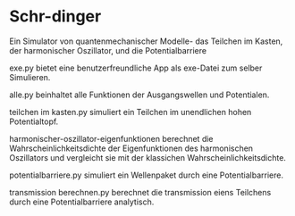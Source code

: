 # Schr-dinger
Ein Simulator von quantenmechanischer Modelle- das Teilchen im Kasten, der harmonischer Oszillator, und die Potentialbarriere

exe.py bietet eine benutzerfreundliche App als exe-Datei zum selber Simulieren. 

alle.py beinhaltet alle Funktionen der Ausgangswellen und Potentialen. 

teilchen im kasten.py simuliert ein Teilchen im unendlichen hohen Potentialtopf. 

harmonischer-oszillator-eigenfunktionen berechnet die Wahrscheinlichkeitsdichte der Eigenfunktionen des harmonischen Oszillators und vergleicht sie mit der klassichen Wahrscheinlichkeitsdichte. 

potentialbarriere.py simuliert ein Wellenpaket durch eine Potentialbarriere. 

transmission berechnen.py berechnet die transmission eiens Teilchens durch eine Potentialbarriere analytisch. 
